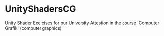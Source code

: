 # UnityShadersCG
Unity Shader Exercises for our University Attestion in the course 'Computer Grafik' (computer graphics)
